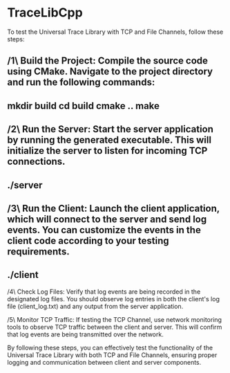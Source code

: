# TraceLibCpp

To test the Universal Trace Library with TCP and File Channels, follow these steps:

/1\ Build the Project: Compile the source code using CMake. Navigate to the project directory and run the following commands:
------------------------
mkdir build
cd build
cmake ..
make
------------------------
/2\ Run the Server: Start the server application by running the generated executable. This will initialize the server to listen for incoming TCP connections.
------------------------
./server
------------------------

/3\ Run the Client: Launch the client application, which will connect to the server and send log events. You can customize the events in the client code according to your testing requirements.
------------------------
./client
------------------------

/4\ Check Log Files: 		Verify that log events are being recorded in the designated log files. You should observe log entries in both the client's log file (client_log.txt) and any output from the server application.

/5\ Monitor TCP Traffic: 	If testing the TCP Channel, use network monitoring tools to observe TCP traffic between the client and server. This will confirm that log events are being transmitted over the network.

By following these steps, you can effectively test the functionality of the Universal Trace Library with both TCP and File Channels, ensuring proper logging and communication between client and server components.

